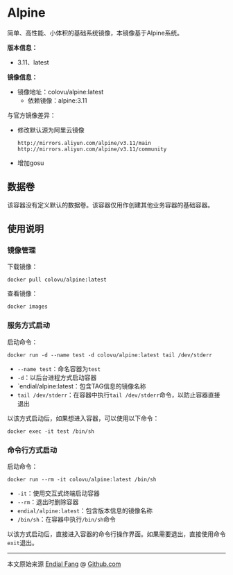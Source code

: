 # Alpine

简单、高性能、小体积的基础系统镜像，本镜像基于Alpine系统。



**版本信息：**

- 3.11、latest



**镜像信息：**

* 镜像地址：colovu/alpine:latest
  * 依赖镜像：alpine:3.11



与官方镜像差异：

- 修改默认源为阿里云镜像

  ```shell
  http://mirrors.aliyun.com/alpine/v3.11/main
  http://mirrors.aliyun.com/alpine/v3.11/community
  ```

- 增加gosu




## 数据卷

该容器没有定义默认的数据卷。该容器仅用作创建其他业务容器的基础容器。



## 使用说明

### 镜像管理

下载镜像：

```shell
docker pull colovu/alpine:latest
```

查看镜像：

```shell
docker images
```



### 服务方式启动

启动命令：

```
docker run -d --name test -d colovu/alpine:latest tail /dev/stderr
```

- `--name test`：命名容器为`test`
- `-d`：以后台进程方式启动容器
- `endial/alpine:latest：包含TAG信息的镜像名称
- `tail /dev/stderr`：在容器中执行`tail /dev/stderr`命令，以防止容器直接退出



以该方式启动后，如果想进入容器，可以使用以下命令：

```
docker exec -it test /bin/sh
```



### 命令行方式启动

启动命令：

```
docker run --rm -it colovu/alpine:latest /bin/sh
```

- `-it`：使用交互式终端启动容器
- `--rm`：退出时删除容器
- `endial/alpine:latest`：包含版本信息的镜像名称
- `/bin/sh`：在容器中执行`/bin/sh`命令

以该方式启动后，直接进入容器的命令行操作界面。如果需要退出，直接使用命令`exit`退出。



----

本文原始来源 [Endial Fang](https://github.com/endial) @ [Github.com](https://github.com)

